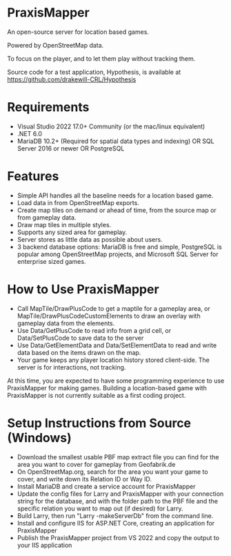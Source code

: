 # PraxisMapper
An open-source server for location based games. 

Powered by OpenStreetMap data.

To focus on the player, and to let them play without tracking them.

Source code for a test application, Hypothesis, is available at https://github.com/drakewill-CRL/Hypothesis


# Requirements
* Visual Studio 2022 17.0+ Community (or the mac/linux equivalent)
* .NET 6.0
* MariaDB 10.2+ (Required for spatial data types and indexing) OR SQL Server 2016 or newer OR PostgreSQL

# Features
* Simple API handles all the baseline needs for a location based game.
* Load data in from OpenStreetMap exports.
* Create map tiles on demand or ahead of time, from the source map or from gameplay data.
* Draw map tiles in multiple styles.
* Supports any sized area for gameplay. 
* Server stores as little data as possible about users. 
* 3 backend database options: MariaDB is free and simple, PostgreSQL is popular among OpenStreetMap projects, and Microsoft SQL Server for enterprise sized games.

# How to Use PraxisMapper 
* Call MapTile/DrawPlusCode to get a maptile for a gameplay area, or MapTile/DrawPlusCodeCustomElements to draw an overlay with gameplay data from the elements.
* Use Data/GetPlusCode to read info from a grid cell, or Data/SetPlusCode to save data to the server
* Use Data/GetElementData and Data/SetElementData to read and write data based on the items drawn on the map.
* Your game keeps any player location history stored client-side. The server is for interactions, not tracking.


At this time, you are expected to have some programming experience to use PraxisMapper for making games. Building a location-based game with PraxisMapper is not currently suitable as a first coding project.
# Setup Instructions from Source (Windows)
* Download the smallest usable PBF map extract file you can find for the area you want to cover for gameplay from Geofabrik.de
* On OpenStreetMap.org, search for the area you want your game to cover, and write down its Relation ID or Way ID.
* Install MariaDB and create a service account for PraxisMapper
* Update the config files for Larry and PraxisMapper with your connection string for the database, and with the folder path to the PBF file and the specific relation you want to map out (if desired) for Larry.
* Build Larry, then run "Larry -makeServerDb" from the command line.
* Install and configure IIS for ASP.NET Core, creating an application for PraxisMapper
* Publish the PraxisMapper project from VS 2022 and copy the output to your IIS application
